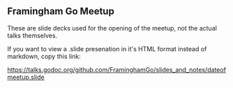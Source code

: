 ## Framingham Go Meetup

These are slide decks used for the opening of the meetup, not the actual talks themselves.

If you want to view a .slide presenation in it's HTML format instead of markdown, copy this link:

https://talks.godoc.org/github.com/FraminghamGo/slides_and_notes/dateofmeetup.slide
